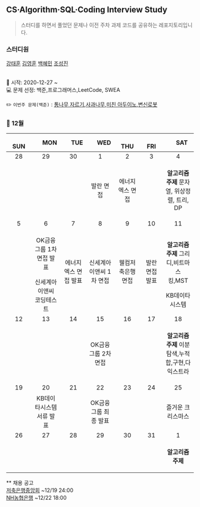 ## CS·Algorithm·SQL·Coding Interview Study
<blockquote>스터디를 하면서 풀었던 문제나 이전 주차 과제 코드를 공유하는 레포지토리입니다.</blockquote>

### 스터디원

[강태훈](https://github.com/shuttlecock0) [김영훈](https://github.com/kim0hoon) [백혜민](https://github.com/HyeminBaek) [조성진](https://github.com/noel7781)

<br> 📌 시작: 2020-12-27 ~
<br> 💻 문제 선정: 백준,프로그래머스,LeetCode, SWEA

✏️ `이번주 문제(백준)` : [통나무 자르기](https://www.acmicpc.net/problem/1114),[사과나무](https://www.acmicpc.net/problem/20002),[미친 아두이노](https://www.acmicpc.net/problem/8972),[변신로봇](https://www.acmicpc.net/problem/14630)

<h3> 📅 12월 </h3>


|　  SUN　  |　  MON　  |　  TUE　  |　  WED　  |　  THU　  |　  FRI　  |　  SAT　  |
|:---:|:---:|:---:|:---:|:---:|:---:|:---:|
|   28   |   29   |   30   |   1   |   2   |   3   |   4   |
||||발란 면접|에너지엑스 면접||<p><b>알고리즘 주제</b> 문자열, 위상정렬, 트리, DP</p>|
|   5   |   6   |   7   |   8   |   9   |   10   |   11   |
||<p>OK금융그룹 1차 면접 발표</p>신세계아이앤씨 코딩테스트|에너지엑스 면접 발표|신세계아이앤씨 1차 면접|웰컴저축은행 면접|발란 면접 발표|<p><b>알고리즘 주제</b> 그리디,비트마스킹,MST</p>KB데이타시스템|
|   12   |   13   |   14   |   15   |   16   |   17   |   18   |
||||OK금융그룹 2차 면접|||<p><b>알고리즘 주제</b> 이분탐색,누적 합,구현,다익스트라</p>|
|   19   |   20   |   21   |   22   |   23   |   24   |   25   |
||KB데이타시스템 서류 발표||OK금융그룹 최종 발표|||즐거운 크리스마스|
|   26   |   27   |   28   |   29   |   30   |   31   |   1   |
|||||||<p><b>알고리즘 주제</b> </p>|

** 채용 공고
<br>[저축은행중앙회](https://fsb.incruit.com/hire/viewhire.asp?projectid=104) ~12/19 24:00
<br>[NH농협은행](https://oras.jobkorea.co.kr/nhbank/main.asp) ~12/22 18:00
